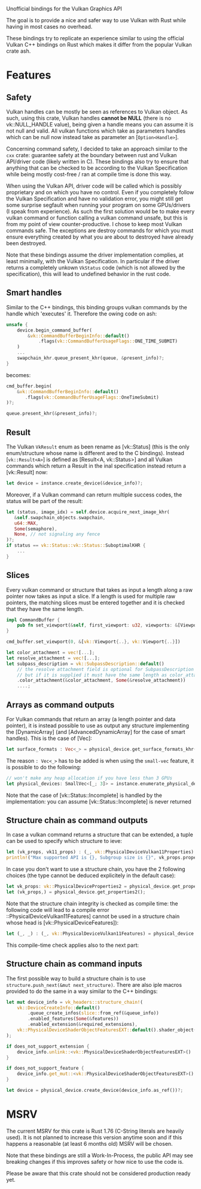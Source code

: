 <!-- cargo-rdme start -->

Unofficial bindings for the Vulkan Graphics API

The goal is to provide a nice and safer way to use Vulkan with Rust
while having in most cases no overhead.

These bindings try to replicate an experience similar to using the official Vulkan C++ bindings on Rust
which makes it differ from the popular Vulkan crate ash.

# Features
## Safety
Vulkan handles can be mostly be seen as references to Vulkan object. As such, using this crate, Vulkan handles **cannot be NULL**
(there is no vk::NULL_HANDLE value), being given a handle means you can assume it is not null and valid.
All vulkan functions which take as parameters handles which can be null now instead take as parameter an [`Option<Handle>`].

Concerning command safety, I decided to take an approach similar to the `cxx` crate: guarantee safety at the boundary between rust and Vulkan API/driver code (likely written in C). These bindings also try to ensure that anything that can be checked to be according to the Vulkan Specification while being mostly cost-free / ran at compile time is done this way.

When using the Vulkan API, driver code will be called which is possibly proprietary and on which you have no control. Even if you completely follow the Vulkan Specification and have no validation error, you might still get some surprise segfault when running your program on some GPUs/drivers (I speak from experience). As such the first solution would be to make every vulkan command or function calling a vulkan command unsafe, but this is from my point of view counter-productive. I chose to keep most Vulkan commands safe. The exceptions are destroy commands for which you must ensure everything created by what you are about to destroyed have already been destroyed.

Note that these bindings assume the driver implementation complies, at least minimally, with the Vulkan Specification. In particular if the driver returns a completely unkown `VkStatus` code (which is not allowed by the specification), this
will lead to undefined behavior in the rust code.

## Smart handles
Similar to the C++ bindings, this binding groups vulkan commands by the handle which 'executes' it. Therefore the owing code on ash:
```rust
unsafe {
    device.begin_command_buffer(
        &vk::CommandBufferBeginInfo::default()
            .flags(vk::CommandBufferUsageFlags::ONE_TIME_SUBMIT)
    )
    ...
    swapchain_khr.queue_present_khr(queue, &present_info)?;
}
```
becomes:
```rust
cmd_buffer.begin(
    &vk::CommandBufferBeginInfo::default()
       .flags(vk::CommandBufferUsageFlags::OneTimeSubmit)
)?;

queue.present_khr(&present_info)?;
```

## Result
The Vulkan `VkResult` enum as been rename as [vk::Status] (this is the only enum/structure whose name is different ared to the C bindings).
Instead [`vk::Result<A>`] is defined as [Result<A, vk::Status>] and all Vulkan commands which return a Result in the inal specification instead
return a [vk::Result] now:
```rust
let device = instance.create_device(&device_info)?;
```
Moreover, if a Vulkan command can return multiple success codes, the status will be part of the result:
```rust
let (status, image_idx) = self.device.acquire_next_image_khr(
   &self.swapchain_objects.swapchain,
   u64::MAX,
   Some(semaphore),
   None, // not signaling any fence
)?;
if status == vk::Status::vk::Status::SuboptimalKHR {
    ...
}
```

## Slices
Every vulkan command or structure that takes as input a length along a raw pointer now takes as input a slice.
If a length is used for multiple raw pointers, the matching slices must be entered together and it is checked
that they have the same length.
```rust
impl CommandBuffer {
    pub fn set_viewport(&self, first_viewport: u32, viewports: &[Viewport]);
}

cmd_buffer.set_viewport(0, &[vk::Viewport{..}, vk::Viewport{..}])

let color_attachment = vec![...];
let resolve_attachment = vec![...];
let subpass_description = vk::SubpassDescription::default()
    // the resolve attachment field is optional for SubpassDescription
    // but if it is supplied it must have the same length as color_attachment
    .color_attachment(&color_attachment, Some(&resolve_attachment))
    ....;
```

## Arrays as command outputs
For Vulkan commands that return an array (a length pointer and data pointer), it is instead possible
to use as output any structure implementing the [DynamicArray] (and [AdvancedDynamicArray] for the case of
smart handles). This is the case of [Vec]:
```rust
let surface_formats : Vec<_> = physical_device.get_surface_formats_khr(Some(surface))?;
```
The reason `: Vec<_>` has to be added is when using the `small-vec` feature, it is possible to do the following:
```rust
// won't make any heap allocation if you have less than 3 GPUs
let physical_devices: SmallVec<[_; 3]> = instance.enumerate_physical_devices()?;
```
Note that the case of [vk::Status::Incomplete] is handled by the implementation: you can assume [vk::Status::Incomplete]
is never returned

## Structure chain as command outputs
In case a vulkan command returns a structure that can be extended, a tuple can be used to specify which structure to ieve:
```rust
let (vk_props, vk11_props) : (_, vk::PhysicalDeviceVulkan11Properties) = physical_device.get_properties2();
println!("Max supported API is {}, Subgroup size is {}", vk_props.properties.api_version,  vk11_props.subgroup_size);
```
In case you don't want to use a structure chain, you have the 2 following choices (the type cannot be deduced explicitely in the default case):
```rust
let vk_props: vk::PhysicalDeviceProperties2 = physical_device.get_properties2();
let (vk_props,) = physical_device.get_properties2();
```

Note that the structure chain integrity is checked as compile time: the following code will lead to a compile error ::PhysicalDeviceVulkan11Features] cannot
be used in a structure chain whose head is [vk::PhysicalDeviceFeatures]):
```rust
let (_, _) : (_, vk::PhysicalDeviceVulkan11Features) = physical_device.get_properties2();
```
This compile-time check applies also to the next part:

## Structure chain as command inputs
The first possible way to build a structure chain is to use `structure.push_next(&mut next_structure)`. There are also iple
macros provided to do the same in a way similar to the C++ bindings:

```rust
let mut device_info = vk_headers::structure_chain!(
    vk::DeviceCreateInfo::default()
        .queue_create_infos(slice::from_ref(&queue_info))
        .enabled_features(Some(&features))
        .enabled_extension(&required_extensions),
    vk::PhysicalDeviceShaderObjectFeaturesEXT::default().shader_object(vk::TRUE)
);

if does_not_support_extension {
    device_info.unlink::<vk::PhysicalDeviceShaderObjectFeaturesEXT>()
}

if does_not_support_feature {
    device_info.get_mut::<vk::PhysicalDeviceShaderObjectFeaturesEXT>().shader_object(vk::FALSE);
}

let device = physical_device.create_device(device_info.as_ref())?;
```

# MSRV
The current MSRV for this crate is Rust 1.76 (C-String literals are heavily used). It is not planned to increase
this version anytime soon and if this happens a reasonable (at least 6 months old) MSRV will be chosen.

Note that these bindings are still a Work-In-Process, the public API may see breaking changes if this improves
safety or how nice to use the code is.

Please be aware that this crate should not be considered production ready yet.

<!-- cargo-rdme end -->
